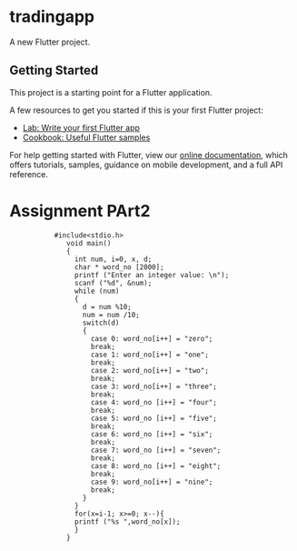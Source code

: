 # tradingapp

A new Flutter project.

## Getting Started

This project is a starting point for a Flutter application.

A few resources to get you started if this is your first Flutter project:

- [Lab: Write your first Flutter app](https://flutter.dev/docs/get-started/codelab)
- [Cookbook: Useful Flutter samples](https://flutter.dev/docs/cookbook)

For help getting started with Flutter, view our
[online documentation](https://flutter.dev/docs), which offers tutorials,
samples, guidance on mobile development, and a full API reference.


# Assignment PArt2

               #include<stdio.h>
                  void main()
                  {
                    int num, i=0, x, d;
                    char * word_no [2000];
                    printf ("Enter an integer value: \n");
                    scanf ("%d", &num);
                    while (num)
                    {
                      d = num %10;
                      num = num /10;
                      switch(d)
                      {
                        case 0: word_no[i++] = "zero";
                        break;
                        case 1: word_no[i++] = "one"; 
                        break;
                        case 2: word_no[i++] = "two"; 
                        break;
                        case 3: word_no[i++] = "three"; 
                        break;
                        case 4: word_no [i++] = "four"; 
                        break;
                        case 5: word_no [i++] = "five"; 
                        break;
                        case 6: word_no [i++] = "six"; 
                        break;
                        case 7: word_no [i++] = "seven"; 
                        break;
                        case 8: word_no [i++] = "eight"; 
                        break;
                        case 9: word_no[i++] = "nine"; 
                        break;
                      }
                    }
                    for(x=i-1; x>=0; x--){
                    printf ("%s ",word_no[x]);
                    }
                  }
